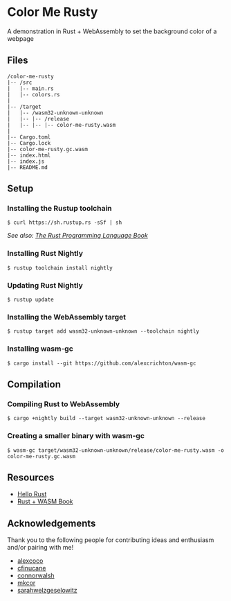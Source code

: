 # Color Me Rusty

A demonstration in Rust + WebAssembly to set the background color of a webpage

## Files

```
/color-me-rusty
|-- /src
|   |-- main.rs
|   |-- colors.rs
|
|-- /target
|   |-- /wasm32-unknown-unknown
|   |-- |-- /release
|   |-- |-- |-- color-me-rusty.wasm
|
|-- Cargo.toml
|-- Cargo.lock
|-- color-me-rusty.gc.wasm
|-- index.html
|-- index.js
|-- README.md
```

## Setup

### Installing the Rustup toolchain

```
$ curl https://sh.rustup.rs -sSf | sh
```

*See also: [The Rust Programming Language Book](https://doc.rust-lang.org/book/second-edition/ch01-01-installation.html)*

### Installing Rust Nightly

```
$ rustup toolchain install nightly
```

### Updating Rust Nightly

```
$ rustup update
```

### Installing the WebAssembly target

```
$ rustup target add wasm32-unknown-unknown --toolchain nightly
```

### Installing wasm-gc

```
$ cargo install --git https://github.com/alexcrichton/wasm-gc
```

## Compilation

### Compiling Rust to WebAssembly

```
$ cargo +nightly build --target wasm32-unknown-unknown --release
```

### Creating a smaller binary with wasm-gc

```
$ wasm-gc target/wasm32-unknown-unknown/release/color-me-rusty.wasm -o color-me-rusty.gc.wasm
```

## Resources

* [Hello Rust](https://hellorust.com)
* [Rust + WASM Book](https://rust-lang-nursery.github.io/rust-wasm/)

## Acknowledgements

Thank you to the following people for contributing ideas and enthusiasm and/or pairing with me!

* [alexcoco](https://github.com/alexcoco)
* [cfinucane](https://github.com/cfinucane)
* [connorwalsh](https://github.com/connorwalsh)
* [mkcor](https://github.com/mkcor)
* [sarahwelzgeselowitz](https://github.com/sarahwelzgeselowitz)
